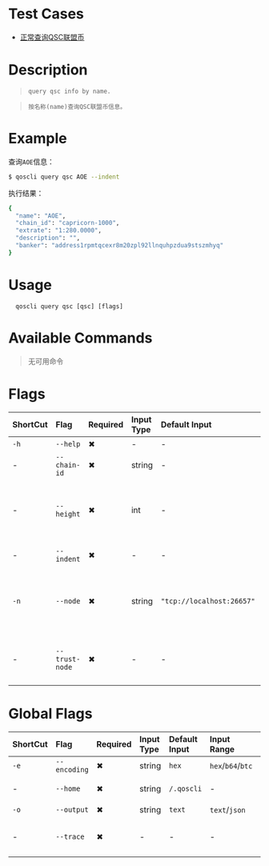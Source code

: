# Test Cases

- [正常查询QSC联盟币](./TestCase01.md)

# Description
>     query qsc info by name.

>     按名称(name)查询QSC联盟币信息。

# Example

查询`AOE`信息：
```bash
$ qoscli query qsc AOE --indent
```
执行结果：
```bash
{
  "name": "AOE",
  "chain_id": "capricorn-1000",
  "extrate": "1:280.0000",
  "description": "",
  "banker": "address1rpmtqcexr8m20zpl92llnquhpzdua9stszmhyq"
}
```

# Usage
```
  qoscli query qsc [qsc] [flags]
```

# Available Commands

>无可用命令

# Flags

| ShortCut | Flag           | Required | Input Type | Default Input             | Input Range | Description                             |
|:---------|:---------------|:---------|:-----------|:--------------------------|:------------|:----------------------------------------|
| `-h`     | `--help`       | ✖        | -          | -                         | -           | 帮助文档                                    |
| -        | `--chain-id`   | ✖        | string     | -                         | -           | Tendermint节点的链ID                        |
| -        | `--height`     | ✖        | int        | -                         | -           | (可选)要查询的块高度，省略以获取最新的可证明块                |
| -        | `--indent`     | ✖        | -          | -                         | -           | 向JSON响应添加缩进                             |
| `-n`     | `--node`       | ✖        | string     | `"tcp://localhost:26657"` | -           | 为此链提供的Tendermint RPC接口: `<host>:<port>` |
| -        | `--trust-node` | ✖        | -          | -                         | -           | 是否信任连接的完整节点（不验证其响应证据）                   |

# Global Flags

| ShortCut | Flag         | Required | Input Type | Default Input | Input Range       | Description  |
|:---------|:-------------|:---------|:-----------|:--------------|:------------------|:-------------|
| `-e`     | `--encoding` | ✖        | string     | `hex`         | `hex`/`b64`/`btc` | 二进制编码        |
| -        | `--home`     | ✖        | string     | `/.qoscli`    | -                 | 配置和数据的目录     |
| `-o`     | `--output`   | ✖        | string     | `text`        | `text`/`json`     | 输出格式         |
| -        | `--trace`    | ✖        | -          | -             | -                 | 打印出错时的完整堆栈跟踪 |